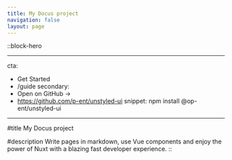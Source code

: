 ```yaml
---
title: My Docus project
navigation: false
layout: page
---
```


::block-hero

---

cta:

-   Get Started
-   /guide
    secondary:
-   Open on GitHub →
-   https://github.com/p-ent/unstyled-ui
    snippet: npm install @op-ent/unstyled-ui

---

#title
My Docus project

#description
Write pages in markdown, use Vue components and enjoy the power of Nuxt with a blazing fast developer experience.
::
